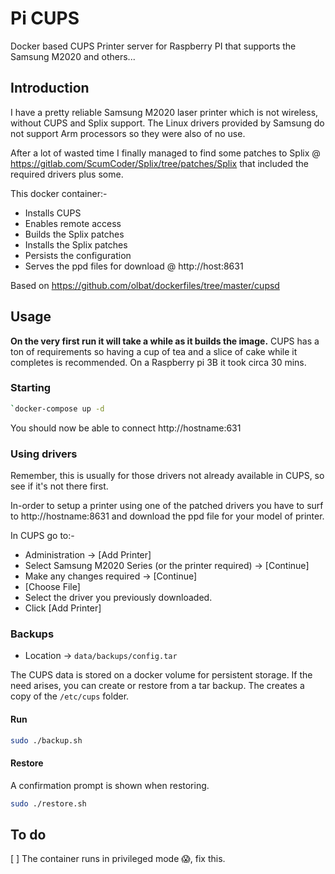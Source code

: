 # Pi CUPS

Docker based CUPS Printer server for Raspberry PI that supports the Samsung M2020 and others...

## Introduction

I have a pretty reliable Samsung M2020 laser printer which is not wireless, without CUPS and Splix support. The Linux drivers provided by Samsung do not support Arm processors so they were also of no use.

After a lot of wasted time I finally managed to find some patches to Splix @ https://gitlab.com/ScumCoder/Splix/tree/patches/Splix that included the required drivers plus some.

This docker container:-

* Installs CUPS
* Enables remote access
* Builds the Splix patches
* Installs the Splix patches
* Persists the configuration
* Serves the ppd files for download @ http://host:8631

Based on https://github.com/olbat/dockerfiles/tree/master/cupsd
## Usage

**On the very first run it will take a while as it builds the image.** CUPS has a ton of requirements so having a cup of tea and a slice of cake while it completes is recommended. On a Raspberry pi 3B it took circa 30 mins.

### Starting

```bash
`docker-compose up -d
```

You should now be able to connect http://hostname:631

### Using drivers

Remember, this is usually for those drivers not already available in CUPS, so see if it's not there first.

In-order to setup a printer using one of the patched drivers you have to surf to http://hostname:8631 and download the ppd file for your model of printer.

In CUPS go to:-

* Administration -> [Add Printer]
* Select Samsung M2020 Series (or the printer required) -> [Continue]
* Make any changes required -> [Continue]
* [Choose File]
* Select the driver you previously downloaded.
* Click [Add Printer]

### Backups

* Location -> `data/backups/config.tar`

The CUPS data is stored on a docker volume for persistent storage. If the need arises, you can create or restore from a  tar backup. The creates a copy of the `/etc/cups` folder.

#### Run

```bash
sudo ./backup.sh
```

#### Restore

A confirmation prompt is shown when restoring.

```bash
sudo ./restore.sh
```

## To do

[ ] The container runs in privileged mode 😱, fix this.

